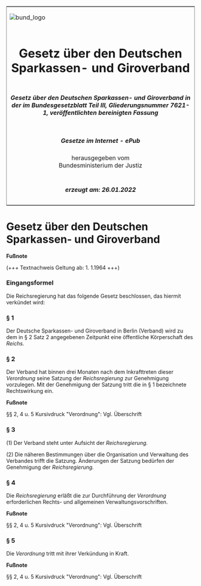 <span id="DECKBLATT.html"></span>

<table border="0" frame="border" width="100%">

<tr valign="top">

<td align="left">

![bund\_logo](BfJ_2021_Web_de_de.gif)

</td>

<td align="right">

 

</td>

</tr>

<tr align="center" valign="middle">

<td colspan="2">

# Gesetz über den Deutschen Sparkassen- und Giroverband

</td>

</tr>

<tr align="center" valign="middle">

<td colspan="2">

##### Gesetz über den Deutschen Sparkassen- und Giroverband in der im Bundesgesetzblatt Teil III, Gliederungsnummer 7621-1, veröffentlichten bereinigten Fassung

</td>

</tr>

<tr align="center" valign="middle">

<td colspan="2">

  
  

##### Gesetze im Internet - ePub  
  
herausgegeben vom  
Bundesministerium der Justiz

</td>

</tr>

<tr align="center" valign="bottom">

<td colspan="2">

  
  

##### erzeugt am: 26.01.2022

</td>

</tr>

</table>

<span id="BJNR001660933.html"></span>

# Gesetz über den Deutschen Sparkassen- und Giroverband

<div>

  
**Fußnote**

<div class="jnhtml">

<div>

<div class="jurAbsatz">

(+++ Textnachweis Geltung ab: 1. 1.1964 +++)

</div>

</div>

</div>

</div>

<span id="BJNR001660933BJNE000100328.html"></span>

### Eingangsformel  

<div>

<div class="jnhtml">

<div>

<div class="jurAbsatz">

Die Reichsregierung hat das folgende Gesetz beschlossen, das hiermit
verkündet wird:

</div>

</div>

</div>

</div>

<span id="BJNR001660933BJNE000200328.html"></span>

### § 1  

<div>

<div class="jnhtml">

<div>

<div class="jurAbsatz">

Der Deutsche Sparkassen- und Giroverband in Berlin (Verband) wird zu dem
in § 2 Satz 2 angegebenen Zeitpunkt eine öffentliche Körperschaft des
<span style="font-style:italic;">Reichs.</span>

</div>

</div>

</div>

</div>

<span id="BJNR001660933BJNE000300328.html"></span>

### § 2  

<div>

<div class="jnhtml">

<div>

<div class="jurAbsatz">

Der Verband hat binnen drei Monaten nach dem Inkrafttreten dieser
<span style="font-style:italic;">Verordnung</span> seine Satzung der
<span style="font-style:italic;">Reichsregierung</span> zur Genehmigung
vorzulegen. Mit der Genehmigung der Satzung tritt die in § 1 bezeichnete
Rechtswirkung ein.

</div>

</div>

</div>

</div>

<div>

  
**Fußnote**

<div class="jnhtml">

<div>

<div class="jurAbsatz">

§§ 2, 4 u. 5 Kursivdruck "Verordnung": Vgl. Überschrift

</div>

</div>

</div>

</div>

<span id="BJNR001660933BJNE000400328.html"></span>

### § 3  

<div>

<div class="jnhtml">

<div>

<div class="jurAbsatz">

(1) Der Verband steht unter Aufsicht der
<span style="font-style:italic;">Reichsregierung.</span>

</div>

<div class="jurAbsatz">

(2) Die näheren Bestimmungen über die Organisation und Verwaltung des
Verbandes trifft die Satzung. Änderungen der Satzung bedürfen der
Genehmigung der <span style="font-style:italic;">Reichsregierung.</span>

</div>

</div>

</div>

</div>

<span id="BJNR001660933BJNE000500328.html"></span>

### § 4  

<div>

<div class="jnhtml">

<div>

<div class="jurAbsatz">

Die <span style="font-style:italic;">Reichsregierung</span> erläßt die
zur Durchführung der <span style="font-style:italic;">Verordnung</span>
erforderlichen Rechts- und allgemeinen Verwaltungsvorschriften.

</div>

</div>

</div>

</div>

<div>

  
**Fußnote**

<div class="jnhtml">

<div>

<div class="jurAbsatz">

§§ 2, 4 u. 5 Kursivdruck "Verordnung": Vgl. Überschrift

</div>

</div>

</div>

</div>

<span id="BJNR001660933BJNE000600328.html"></span>

### § 5  

<div>

<div class="jnhtml">

<div>

<div class="jurAbsatz">

Die <span style="font-style:italic;">Verordnung</span> tritt mit ihrer
Verkündung in Kraft.

</div>

</div>

</div>

</div>

<div>

  
**Fußnote**

<div class="jnhtml">

<div>

<div class="jurAbsatz">

§§ 2, 4 u. 5 Kursivdruck "Verordnung": Vgl. Überschrift

</div>

</div>

</div>

</div>
